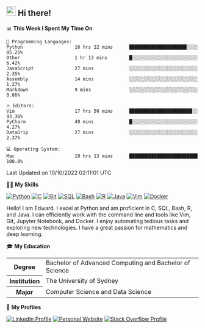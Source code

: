 ## <a href="#"><img src="https://media.giphy.com/media/hvRJCLFzcasrR4ia7z/giphy.gif" width="25px" height="25px"></a> Hi there!

<!--START_SECTION:waka-->
📊 **This Week I Spent My Time On** 

```text
💬 Programming Languages: 
Python                   16 hrs 22 mins      █████████████████████░░░░   85.25% 
Other                    1 hr 13 mins        █░░░░░░░░░░░░░░░░░░░░░░░░   6.42% 
JavaScript               27 mins             ░░░░░░░░░░░░░░░░░░░░░░░░░   2.35% 
Assembly                 14 mins             ░░░░░░░░░░░░░░░░░░░░░░░░░   1.27% 
Markdown                 9 mins              ░░░░░░░░░░░░░░░░░░░░░░░░░   0.86%

🔥 Editors: 
Vim                      17 hrs 56 mins      ███████████████████████░░   93.36% 
PyCharm                  49 mins             █░░░░░░░░░░░░░░░░░░░░░░░░   4.27% 
DataGrip                 27 mins             ░░░░░░░░░░░░░░░░░░░░░░░░░   2.37%

💻 Operating System: 
Mac                      19 hrs 13 mins      █████████████████████████   100.0%

```


 Last Updated on 10/10/2022 02:11:01 UTC
<!--END_SECTION:waka-->

💪🏻 **My Skills**

[![Python](https://img.shields.io/badge/-Python-yellow?style=flat-square&logo=Python)](#)
[![C     ](https://img.shields.io/badge/-C-blue?style=flat-square&logo=C)](#)
[![Git   ](https://img.shields.io/badge/-Git-grey?style=flat-square&logo=Git)](#)
[![SQL   ](https://img.shields.io/badge/-SQL-grey?style=flat-square&logo=SQLite)](#)
[![Bash  ](https://img.shields.io/badge/-Bash-grey?style=flat-square&logo=GNU-Bash)](#)
[![R     ](https://img.shields.io/badge/-R-grey?style=flat-square&logo=R)](#)
[![Java  ](https://img.shields.io/badge/-Java-grey?style=flat-square&logo=OpenJDK)](#)
[![Vim   ](https://img.shields.io/badge/-Vim-grey?style=flat-square&logo=Vim)](#)
[![Docker](https://img.shields.io/badge/-Docker-grey?style=flat-square&logo=Docker)](#)

Hello! I am Edward. I excel at Python and am proficient in C, SQL, Bash, R, and
Java. I can efficiently work with the command line and tools like Vim, Git,
Jupyter Notebook, and Docker. I enjoy automating tedious tasks and exploring new
technologies. I have a great passion for mathematics and deep learning.

🎓 **My Education**

<table>
<tr>
    <th>Degree</th>
    <td>Bachelor of Advanced Computing and Bachelor of Science</td>
</tr>
<tr>
    <th>Institution</th>
    <td>The University of Sydney</td>
</tr>
<tr>
    <th>Major</th>
    <td>Computer Science and Data Science</td>
</tr>
</table>

🔗 **My Profiles**

[![LinkedIn Profile](https://img.shields.io/badge/-LinkedIn-blue?style=social&logo=LinkedIn)](https://www.linkedin.com/in/ziao-ji)
[![Personal Website](https://img.shields.io/badge/-Personal%20Website-blue?style=social&logo=Bootstrap)](https://jiziao.works)
[![Stack Overflow Profile](https://img.shields.io/badge/-Stack%20Overflow-blue?style=social&logo=StackOverflow)](https://stackoverflow.com/users/11658924/spearandshield)
